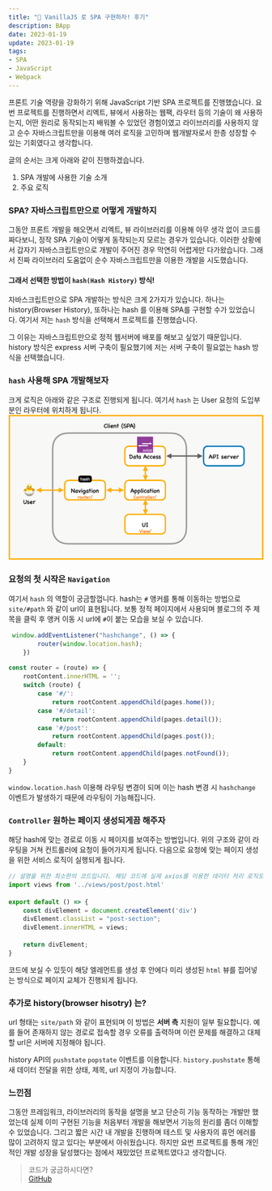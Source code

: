 ```yaml
---
title: "🐣 VanillaJS 로 SPA 구현하자! 후기"
description: BApp
date: 2023-01-19
update: 2023-01-19
tags:
- SPA
- JavaScript
- Webpack
---
```


프론트 기술 역량을 강화하기 위해 JavaScript 기반 SPA 프로젝트를 진행했습니다. 요번 프로젝트를 진행하면서 리엑트, 뷰에서 사용하는 웹팩, 라우터 등의 기술이 왜 사용하는지, 어떤 원리로 동작되는지 배워볼 수 있었던 경험이였고 라이브러리를 사용하지 않고 순수 자바스크립트만을 이용해 여러 로직을 고민하며 웹개발자로서 한층 성장할 수 있는 기회였다고 생각합니다. <br>

글의 순서는 크게 아래와 같이 진행하겠습니다. 
1. SPA 개발에 사용한 기술 소개
2. 주요 로직

### SPA? 자바스크립트만으로 어떻게 개발하지
그동안 프론트 개발을 해오면서 리엑트, 뷰 라이브러리를 이용해 아무 생각 없이 코드를 짜다보니, 정작 SPA 기술이 어떻게 동작되는지 모르는 경우가 있습니다. 
이러한 상황에서 갑자기 자바스크립트만으로 개발이 주어진 경우 막연히 어렵게만 다가왔습니다. 그래서 진짜 라이브러리 도움없이 순수 자바스크립트만을 이용한 개발을 시도했습니다.

#### 그래서 선택한 방법이 `hash(Hash History)` 방식!
자바스크립트만으로 SPA 개발하는 방식은 크게 2가지가 있습니다. 하나는 history(Browser History), 또하나는 hash 를 이용해 SPA를 구현할 수가 있었습니다. 여기서 저는 `hash` 방식을 선택해서 프로젝트를 진행했습니다.

그 이유는 자바스크립트만으로 정적 웹서버에 배포를 해보고 싶었기 때문입니다. history 방식은 express 서버 구축이 필요했기에 저는 서버 구축이 필요없는 hash 방식을 선택했습니다.
### `hash` 사용해 SPA 개발해보자
크게 로직은 아래와 같은 구조로 진행되게 됩니다. 여기서 `hash` 는 User 요청의 도입부분인 라우터에 위치하게 됩니다. 
![SPA 구조](spa.png)

### 요청의 첫 시작은 `Navigation`
여기서 `hash` 의 역할이 궁금할껍니다. hash는 `#` 앵커를 통해 이동하는 방법으로 `site/#path` 와 같이 url이 표현됩니다. 보통 정적 페이지에서 사용되며 블로그의 주 제목을 클릭 후 앵커 이동 시 url에 `#`이 붙는 모습을 보실 수 있습니다.


```js
 window.addEventListener("hashchange", () => {
        router(window.location.hash);
    })
```


```js
const router = (route) => {
    rootContent.innerHTML = '';
    switch (route) {
        case '#/':
            return rootContent.appendChild(pages.home());
        case '#/detail':
            return rootContent.appendChild(pages.detail());
        case '#/post':
            return rootContent.appendChild(pages.post());
        default:
            return rootContent.appendChild(pages.notFound());
    }
}
```


`window.location.hash` 이용해 라우팅 변경이 되며 이는 hash 변경 시 `hashchange` 이벤트가 발생하기 때문에 라우팅이 가능해집니다. 
### `Controller` 원하는 페이지 생성되게끔 해주자
해당 hash에 맞는 경로로 이동 시 페이지를 보여주는 방법입니다. 위의 구조와 같이 라우팅을 거쳐 컨트롤러에 요청이 들어가지게 됩니다. 다음으로 요청에 맞는 페이지 생성을 위한 서비스 로직이 실행되게 됩니다.


```js
// 설명을 위한 최소한의 코드입니다. 해당 코드에 실제 axios를 이용한 데이터 처리 로직도 담게됩니다.
import views from '../views/post/post.html'

export default () => {
    const divElement = document.createElement('div')
    divElement.classList = "post-section";
    divElement.innerHTML = views;

    return divElement;
}
```


코드에 보실 수 있듯이 해당 엘레먼트를 생성 후 안에다 미리 생성된 `html` 뷰를 집어넣는 방식으로 페이지 교체가 진행되게 됩니다.

### 추가로 history(browser hisotry) 는?
url 형태는 `site/path` 와 같이 표현되며 이 방법은 **서버 측** 지원이 일부 필요합니다. 예를 들어 존재하지 않는 경로로 접속할 경우 오류를 출력하며 이런 문제를 해결하고 대체할 url은 서버에 지정해야 됩니다.

history API의 `pushstate` `popstate` 이벤트를 이용합니다. `history.pushstate` 통해 새 데이터 전달을 위한 상태, 제목, url 지정이 가능합니다.

### 느낀점
그동안 프레임워크, 라이브러리의 동작을 설명을 보고 단순히 기능 동작하는 개발만 했었는데 실제 이미 구현된 기능을 처음부터 개발을 해보면서 기능의 원리를 좀더 이해할 수 있었습니다. 그리고 짧은 시간 내 개발을 진행하며 테스트 및 사용자의 휴먼 에러를 많이 고려하지 않고 있다는 부분에서 아쉬웠습니다. 하지만 요번 프로젝트를 통해 개인적인 개발 성장을 달성했다는 점에서 재밌었던 프로젝트였다고 생각합니다. 

> 코드가 궁금하시다면? <br>
> [GitHub](https://github.com/hyunolike/vanillajs-based-spa)





